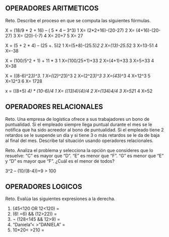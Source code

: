 ## OPERADORES ARITMETICOS
Reto. Describe el proceso en que se computa las siguientes fórmulas.

X = (18/9 * 2 + 16) – ( 5 * 4 – 3^3)
1 X= (2*2+16)-(20-27)
2 X= (4+16)-(20-27)
3 X= (20)-(-7)
4 X= 20+7
5 X= 27

X = (5 + 2 * 4) – (25 +. 5)2
1 X=(5+8)-(25.5)*2
2 X=(13)-25.5*2
3 X=13-51
4 X=-38

X = (100/5^2 + 1) + 11 * 3
1 X=(100/25+1)+33
2 X=(4+1)+33
3 X=5+33
4 X=38

X = ((8-6)^2*3)^3.
1 X=((2)^2*3)^3
2 X=(2^2*3)^3
3 X=(4*3)^3
4 X=12^3
5 X=12^3
6 X= 1728

x = ((8+5) *4) * (10-6)/4 
1 X= ((13)*4)*(4)/4
2 X=(13*4)*4/4
3 X=52*1
4 X=52

## OPERADORES RELACIONALES
Reto. Una empresa de logística ofrece a sus trabajadores un bono de
puntualidad. Si el empleado siempre llega puntual durante el mes se le
notifica que ha sido acreedor al bono de puntualidad. Si el empleado tiene
2 retardos se le suspende un día y si tiene 3 o más retardos se le da de
baja al final del mes. Describe tal situación usando operadores
relacionales.

Reto. Analiza el problema y selecciona la opción que consideres que lo
resuelve:
“C” es mayor que “D”. “E” es menor que “F”. “G” es menor que “E” y “D” es
mayor que “F”. ¿Cuál es el menor de todos?

3^2 – (10/(8-4))+9 > 100 

## OPERADORES LOGICOS
Reto. Evalúa las siguientes expresiones a la derecha.
1) (45<120 OR 12<120) =
2) (6! =6) && (12>22)) =
3) ¬ (128<145 && 12>9) =
4) “Daniela”< >”DANIELA” =
5) 10*20< >210 =

